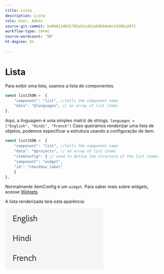 ```yaml
---
title: Lista
description: Lista
role: User, Admin
source-git-commit: be06612d832785a91a3b2a89b84e0c2438ba30f2
workflow-type: tm+mt
source-wordcount: '59'
ht-degree: 5%

---
```


# Lista

Para exibir uma lista, usamos a lista de componentes.

```js title="list.js"
const listJSON =  {
    "component": "list", //tells the component name
    "data": "@languages", // an array of list items
},
```

Aqui, a linguagem é uma simples matriz de strings. `languages = ["English", "Hindi", "French"]`
Caso queiramos renderizar uma lista de objetos, podemos especificar a estrutura usando a configuração de item.

```js title="list.js"
const listJSON =  {
    "component": "list", //tells the component name
    "data": "@projects", // an array of list items
    "itemConfig": { // used to define the structure of the list items.
    "component": "widget",
    "id": "checkbox_label"
    }
},
```

Normalmente itemConfig é um `widget`. Para saber mais sobre widgets, acesse [Widgets](../Widgets/basic-widget.md)

A lista renderizada terá esta aparência:

![lista](./imgs/list.png "Lista")
